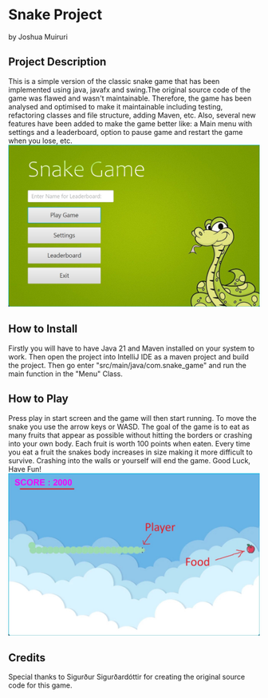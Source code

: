 # Snake Project

by Joshua Muiruri

## Project Description

This is a simple version of the classic snake game that has been implemented using java, javafx and swing.The original
source code of the game was flawed and wasn't maintainable. Therefore, the game has been analysed and optimised to make
it maintainable including testing, refactoring classes and file structure, adding Maven, etc. Also, several new features
have been added to make the game better like: a Main menu with settings and a leaderboard, option to pause game and
restart the game when you lose, etc.
![Main Menu image](src/main/resources/images/README_image1.jpg)

## How to Install

Firstly you will have to have Java 21 and Maven installed on your system to work. Then open the project into IntelliJ
IDE as a maven project and build the project. Then go enter "src/main/java/com.snake_game" and run the main function in
the "Menu" Class.

## How to Play

Press play in start screen and the game will then start running. To move the snake you use the arrow keys or WASD.
The goal of the game is to eat as many fruits that appear as possible without hitting the borders or crashing into your
own body. Each fruit is worth 100 points when eaten. Every time you eat a fruit the snakes body increases in size making
it more difficult to survive. Crashing into the walls or yourself will end the game. Good Luck, Have Fun!
![Game image](src/main/resources/images/README_image2.jpg)

## Credits

Special thanks to Sigurður Sigurðardóttir for creating the original source code for this game.